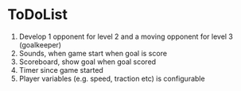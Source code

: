 # ToDoList


1. Develop 1 opponent for level 2 and a moving opponent for level 3 (goalkeeper)
2. Sounds, when game start when goal is score
3. Scoreboard, show goal when goal scored
4. Timer since game started
5. Player variables (e.g. speed, traction etc) is configurable 